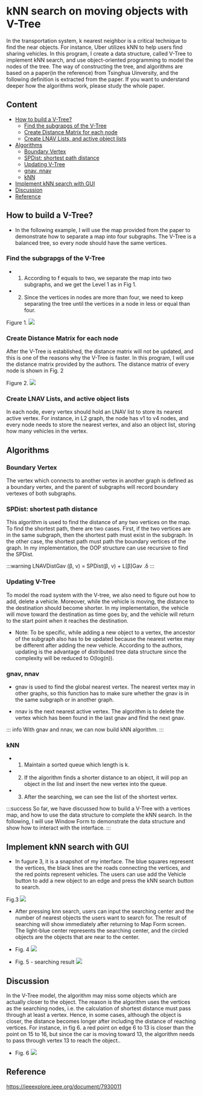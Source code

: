 # kNN search on moving objects with V-Tree

<p>In the transportation system, k nearest neighbor is a critical technique to find the near objects. For instance, Uber utilizes kNN to help users find sharing vehicles. In this program, I create a data structure, called V-Tree to implement kNN search, and use object-oriented programming to model the nodes of the tree. The way of constructing the tree, and algorithms are based on a paper(in the reference) from Tsinghua Uinversity, and the following definition is extracted from the paper. If you want to understand deeper how the algorithms work, please study the whole paper.</p>

## Content
- [How to build a V-Tree?](#how-to-build-a-v-tree-)
  * [Find the subgrapgs of the V-Tree](#find-the-subgrapgs-of-the-v-tree)
  * [Create Distance Matrix for each node](#create-distance-matrix-for-each-node)
  * [Create LNAV Lists, and active object lists](#create-lnav-lists--and-active-object-lists)
- [Algorithms](#algorithms)
  * [Boundary Vertex](#boundary-vertex)
  * [SPDist: shortest path distance](#spdist--shortest-path-distance)
  * [Updating V-Tree](#updating-v-tree)
  * [gnav, nnav](#gnav--nnav)
  * [kNN](#knn)
- [Implement kNN search with GUI](#implement-knn-search-with-gui)
- [Discussion](#discussion)
- [Reference](#reference)


## How to build a V-Tree?

- In the following example, I will use the map provided from the paper to demonstrate how to separate a map into four subgraphs. The V-Tree is a balanced tree, so every node should have the same vertices.

### Find the subgrapgs of the V-Tree

- 1. According to f equals to two, we separate the map into two subgraphs, and we get the Level 1 as in Fig 1.

- 2. Since the vertices in nodes are more than four, we need to keep separating the tree until the vertices in a node in less or equal than four.

Figure 1.
![](https://i.imgur.com/cSGyeQv.png)



### Create Distance Matrix for each node

<p>After the V-Tree is established, the distance matrix will not be updated, and this is one of the reasons why the V-Tree is faster. In this program, I will use the distance matrix provided by the authors. The distance matrix of every node is shown in Fig. 2</p>

Figure 2.
![](https://i.imgur.com/38zpafe.png)


### Create LNAV Lists, and active object lists

<p>In each node, every vertex should hold an LNAV list to store its nearest active vertex. For instance, in L2 graph, the node has v1 to v4 nodes, and every node needs to store the nearest vertex, and also an object list, storing how many vehicles in the vertex.</p>


## Algorithms

### Boundary Vertex
<p>The vertex which connects to another vertex in another graph is defined as a boundary vertex, and the parent of subgraphs will record boundary vertexes of both subgraphs.</p>

### SPDist: shortest path distance
<p>This algorithm is used to find the distance of any two vertices on the map. To find the shortest path, there are two cases. First, if the two vertices are in the same subgraph, then the shortest path must exist in the subgraph. In the other case, the shortest path must path the boundary vertices of the graph. In my implementation, the OOP structure can use recursive to find the SPDist.</p>

:::warning
LNAVDistGav (β, v) = SPDist(β, v) + L[β]Gav .δ
:::


### Updating V-Tree
<p>To model the road system with the V-tree, we also need to figure out how to add, delete a vehicle. Moreover, while the vehicle is moving, the distance to the destination should become shorter. In my implementation, the vehicle will move toward the destination as time goes by, and the vehicle will return to the start point when it reaches the destination.</p>

- Note: To be specific, while adding a new object to a vertex, the ancestor of the subgraph also has to be updated because the nearest vertex may be different after adding the new vehicle. According to the authors, updating is the advantage of distributed tree data structure since the complexity will be reduced to O(log(n)).

### gnav, nnav
- gnav is used to find the global nearest vertex. The nearest vertex may in other graphs, so this function has to make sure whether the gnav is in the same subgraph or in another graph.

- nnav is the next nearest active vertex. The algorithm is to delete the vertex which has been found in the last gnav and find the next gnav.

::: info
With gnav and nnav, we can now build kNN algorithm.
:::

### kNN

- 1. Maintain a sorted queue which length is k.

- 2. If the algorithm finds a shorter distance to an object, it will pop an object in the list and insert the new vertex into the queue.

- 3. After the searching, we can see the list of the shortest vertex.

:::success
So far, we have discussed how to build a V-Tree with a vertices map, and how to use the data structure to complete the kNN search. In the following, I will use Window Form to demonstrate the data structure and show how to interact with the interface.
:::

## Implement kNN search with GUI

- In fugure 3, it is a snapshot of my interface. The blue squares represent the vertices, the black lines are the roads connecting the vertices, and the red points represent vehicles. The users can use add the Vehicle button to add a new object to an edge and press the kNN search button to search.

Fig.3
![](https://i.imgur.com/9v3r2ki.png)


- After pressing knn search, users can input the searching center and the number of nearest objects the users want to search for. The result of searching will show immediately after returning to Map Form screen. The light-blue center represents the searching center, and the circled objects are the objects that are near to the center.




- Fig. 4
 ![](https://i.imgur.com/hYD4cf0.png)

- Fig. 5 - searching result
 ![](https://i.imgur.com/L0dP9CQ.png)

 ## Discussion

 <p>In the V-Tree model, the algorithm may miss some objects which are actually closer to the object. The reason is the algorithm uses the vertices as the searching nodes, i.e. the calculation of shortest distance must pass through at least a vertex. Hence, in some cases, although the object is closer, the distance becomes longer after including the distance of reaching vertices. For instance, in fig 6. a red point on edge 6 to 13 is closer than the point on 15 to 16, but since the car is moving toward 13, the algorithm needs to pass through vertex 13 to reach the object..</p>



- Fig. 6
![](https://i.imgur.com/NbyJupy.png)


## Reference
https://ieeexplore.ieee.org/document/7930011
